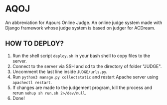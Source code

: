 # AQOJ
 An abbreviation for Aqours Online Judge. An online judge system made with Django framework whose judge system is based on judger for ACDream.

## HOW TO DEPLOY?
1. Run the shell script `deploy.sh` in your bash shell to copy files to the server.
2. Connect to the server via SSH and cd to the directory of folder "JUDGE".
3. Uncomment the last line inside `JUDGE/urls.py`.
4. Run `python3 manage.py collectstatic` and restart Apache server using `apachectl restart`.
5. If changes are made to the judgement program, kill the process and rerun `nohup sh run.sh 2>/dev/null`.
6. Done!